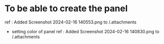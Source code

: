 # To be able to create the panel 
ref : Added Screenshot 2024-02-16 140553.png to /.attachments

- setting color of panel 
ref : Added Screenshot 2024-02-16 140830.png to /.attachments